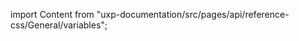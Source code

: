 
import Content from "uxp-documentation/src/pages/api/reference-css/General/variables";

<Content query="product=photoshop"/>
